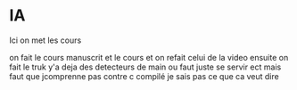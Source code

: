 # IA
Ici on met les cours

on fait le cours manuscrit et le cours et on refait celui de la video ensuite on fait le truk y'a deja des detecteurs de main ou faut juste se servir ect mais faut que jcomprenne
pas contre c compilé je sais pas ce que ca veut dire
